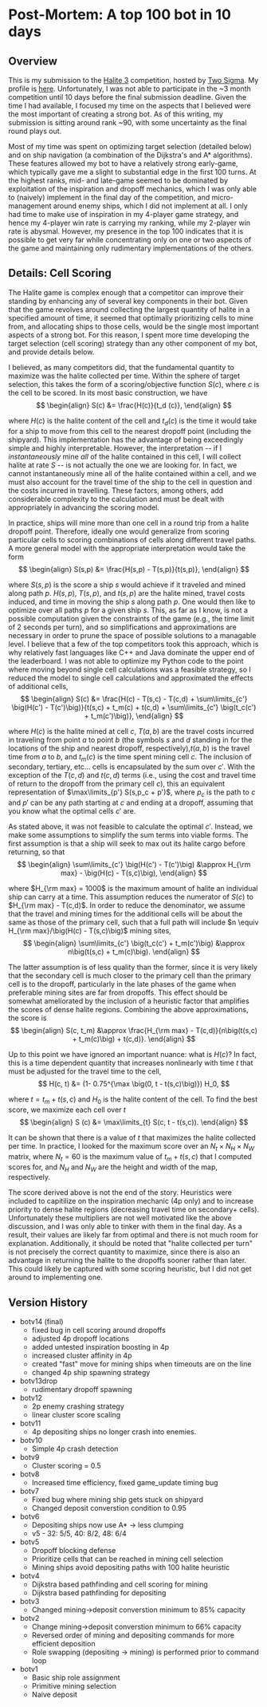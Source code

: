 # Post-Mortem: A top 100 bot in 10 days

## Overview

This is my submission to the [Halite 3](halite.io) competition, hosted by [Two Sigma](https://www.twosigma.com/). My profile is [here](https://halite.io/user/?user_id=562).
Unfortunately, I was not able to participate in the ~3 month competition until 10 days before the final submission deadline. Given the time I had available, I focused my time on
the aspects that I believed were the most important of creating a strong bot. As of this writing, my submission is sitting around rank ~90, with some uncertainty as 
the final round plays out.

Most of my time was spent on optimizing target selection (detailed below) and on ship navigation (a combination of the Dijkstra's and A* algorithms). 
These features allowed my bot to have a relatively strong early-game, which typically gave me a slight to substantial edge in the first 100 turns. At the highest ranks, 
mid- and late-game seemed to be dominated by exploitation of the inspiration and dropoff mechanics,
which I was only able to (naively) implement in the final day of the competition, and micro-management around enemy ships, which I did not implement at all. I only had time to make
use of inspiration in my 4-player game strategy, and hence my 4-player win rate is carrying my ranking, while my 2-player win rate is abysmal. However, my presence in the top 100
indicates that it is possible to get very far while concentrating only on one or two aspects of the game and maintaining only rudimentary implementations of the others. 

## Details: Cell Scoring
The Halite game is complex enough that a competitor can improve their standing by enhancing any of several key components in their bot. 
Given that the game revolves around collecting the largest quantity of halite in a specified amount of time, it seemed that optimally prioritizing
cells to mine from, and allocating ships to those cells, would be the single most important aspects of a strong bot. For this reason, I spent more 
time developing the target selection (cell scoring) strategy than any other component of my bot, and provide details below.

I believed, as many competitors did, that the fundamental quantity to maximize was the halite collected per time. Within the sphere of target selection,
this takes the form of a scoring/objective function $S(c)$, where $c$ is the cell to be scored. In its most basic construction, we have
$$
\begin{align}
S(c) &= \frac{H(c)}{t_d (c)}, 
\end{align}
$$

where $H(c)$ is the halite content of the cell and $t_d (c)$ is the time it would take for a ship to move from this cell to the nearest dropoff point 
(including the shipyard). This implementation has the advantage of being exceedingly simple and highly interpretable. However, the interpretation -- if I 
*instantaneously* mine *all* of the halite contained in this cell, I will collect halite at rate $S$ -- is not actually the one we are looking for. In fact,
we cannot instantaneously mine all of the halite contained within a cell, and we must also account for the travel time of the ship to the cell in question 
and the costs incurred in travelling. These factors, among others, add considerable complexity to the calculation and must be dealt with appropriately 
in advancing the scoring model.

In practice, ships will mine more than one cell in a round trip from a halite dropoff point. Therefore, ideally one would generalize from scoring particular
cells to scoring combinations of cells along different travel paths. A more general model with the appropriate interpretation would take the form
$$
\begin{align}
S(s,p) &= \frac{H(s,p) - T(s,p)}{t(s,p)},
\end{align}
$$

where $S(s,p)$ is the score a ship $s$ would achieve if it traveled and mined along path $p$. $H(s,p)$, $T(s,p)$, and $t(s,p)$ are the halite mined, travel costs
induced, and time in moving the ship $s$ along path $p$. One would then like to optimize over all paths $p$ for a given ship $s$. This, as far as I know, is not a 
possible computation given the constraints of the game (e.g., the time limit of 2 seconds per turn), and so simplifications and approximations are necessary in order
to prune the space of possible solutions to a managable level. I believe that a few of the top competitors took this approach, which is why relatively fast languages
like C++ and Java dominate the upper end of the leaderboard. I was not able to optimize my Python code to the point where moving beyond single cell calculations was 
a feasible strategy, so I reduced the model to single cell calculations and approximated the effects of additional cells,
$$
\begin{align}
S(c) &= \frac{H(c) - T(s,c) - T(c,d) + \sum\limits_{c'} \big(H(c') - T(c')\big)}{t(s,c) + t_m(c) + t(c,d) + \sum\limits_{c'} \big(t_c(c') + t_m(c')\big)},
\end{align}
$$

where $H(c)$ is the halite mined at cell $c$, $T(a,b)$ are the travel costs incurred in traveling from point $a$ to  point $b$ (the symbols $s$ and $d$ standing in for the 
locations of the ship and nearest dropoff, respectively),$t(a,b)$ is the travel time from $a$ to $b$, and $t_m (c)$ is the time spent mining cell $c$. The inclusion of secondary, 
tertiary, etc... cells is encapsulated by the sum over $c'$. With the exception of the $T(c,d)$ and $t(c,d)$ terms (i.e., using the cost and travel time of return to 
the dropoff from the primary cell $c$), this an equivalent representation of $\max\limits_{p'} S(s,p_c + p')$, where $p_c$ is the path to $c$ and $p'$ can be any path starting 
at $c$ and ending at a dropoff, assuming that you know what the optimal cells $c'$ are.

As stated above, it was not feasible to calculate the optimal $c'$. Instead, we make some assumptions to simplify the sum terms into viable forms.
The first assumption is that a ship will seek to max out its halite cargo before returning, so that
$$
\begin{align}
\sum\limits_{c'} \big(H(c') - T(c')\big) &\approx H_{\rm max} - \big(H(c) - T(s,c)\big),
\end{align}
$$

where $H_{\rm max} = 1000$ is the maximum amount of halite an individual ship can carry at a time. This assumption reduces the numerator of $S(c)$ to $H_{\rm max} - T(c,d)$.
In order to reduce the denominator, we assume that the travel and mining times for the additional cells will be about the same as those of the primary cell, such that
a full path will include $n \equiv H_{\rm max}/\big(H(c) - T(s,c)\big)$ mining sites,
$$
\begin{align}
 \sum\limits_{c'} \big(t_c(c') + t_m(c')\big) &\approx n\big(t(s,c) + t_m(c)\big).
\end{align}
$$

The latter assumption is of less quality than the former, since it is very likely that the secondary cell is much closer to the primary cell than the primary cell is to the dropoff,
particularly in the late phases of the game when preferable mining sites are far from dropoffs. This effect should be somewhat ameliorated by the inclusion of a heuristic 
factor that amplifies the scores of dense halite regions. Combining the above approximations, the score is
$$
\begin{align}
S(c, t_m) &\approx \frac{H_{\rm max} - T(c,d)}{n\big(t(s,c) + t_m(c)\big) + t(c,d)}.
\end{align}
$$

Up to this point we have ignored an important nuance: what is $H(c)$? In fact, this is a time dependent quantity that increases nonlinearly with time $t$
that must be adjusted for the travel time to the cell,
$$
H(c, t) &= (1- 0.75^{\max \big(0, t - t(s,c)\big)}) H_0,
$$

where $t = t_m + t(s,c)$ and $H_0$ is the halite content of the cell. To find the best score, we maximize each cell over $t$
$$
\begin{align}
S (c) &=  \max\limits_{t} S(c, t - t(s,c)).
\end{align}
$$

It can be shown that there is a value of $t$ that maximizes the halite collected per time. In practice, I looked for the maximum score over an 
$N_t \times N_H \times N_W$ matrix, where $N_t = 60$ is the maximum value of $t_m + t(s,c)$ that I computed scores for,
and $N_H$ and $N_W$ are the height and width of the map, respectively.

The score derived above is not the end of the story. Heuristics were included to capitilize on the inspiration mechanic (4p only) and to
increase priority to dense halite regions (decreasing travel time on secondary+ cells). Unfortunately these multipliers are not well motivated like the above
discussion, and I was only able to tinker with them in the final day. As a result, their values are likely far from optimal and there is not much room for 
explanation. Additionally, it should be noted that "halite collected per turn" is not precisely the correct quantity to maximize, since there is also an
advantage in returning the halite to the dropoffs sooner rather than later. This could likely be captured with some scoring heuristic, but I did not get around
to implementing one.

## Version History
* botv14 (final)
  * fixed bug in cell scoring around dropoffs
  * adjusted 4p dropoff locations
  * added untested inspiration boosting in 4p
  * increased cluster affinity in 4p
  * created "fast" move for mining ships when timeouts are on the line
  * changed 4p ship spawning strategy
* botv13drop
  * rudimentary dropoff spawning
* botv12
  * 2p enemy crashing strategy
  * linear cluster score scaling
* botv11
  * 4p depositing ships no longer crash into enemies.
* botv10
  * Simple 4p crash detection
* botv9
  * Cluster scoring = 0.5
* botv8
  * Increased time efficiency, fixed game_update timing bug
* botv7
  * Fixed bug where mining ship gets stuck on shipyard
  * Changed deposit converstion condition to 0.95
* botv6
  * Depositing ships now use A* -> less clumping
  * v5 - 32: 5/5, 40: 8/2, 48: 6/4
* botv5
  * Dropoff blocking defense
  * Prioritize cells that can be reached in mining cell selection
  * Mining ships avoid depositing paths with 100 halite heuristic
* botv4
  * Dijkstra based pathfinding and cell scoring for mining
  * Dijkstra based pathfinding for depositing
* botv3
  * Changed mining->deposit converstion minimum to 85% capacity
* botv2
  * Change mining->deposit converstion minimum to 66% capacity 
  * Reversed order of mining and depositing commands for more efficient deposition
  * Role swapping (depositing -> mining) is performed prior to command loop
* botv1
  * Basic ship role assignment
  * Primitive mining selection
  * Naive deposit
